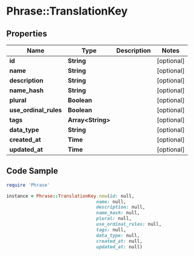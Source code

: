 # Phrase::TranslationKey

## Properties

Name | Type | Description | Notes
------------ | ------------- | ------------- | -------------
**id** | **String** |  | [optional] 
**name** | **String** |  | [optional] 
**description** | **String** |  | [optional] 
**name_hash** | **String** |  | [optional] 
**plural** | **Boolean** |  | [optional] 
**use_ordinal_rules** | **Boolean** |  | [optional] 
**tags** | **Array&lt;String&gt;** |  | [optional] 
**data_type** | **String** |  | [optional] 
**created_at** | **Time** |  | [optional] 
**updated_at** | **Time** |  | [optional] 

## Code Sample

```ruby
require 'Phrase'

instance = Phrase::TranslationKey.new(id: null,
                                 name: null,
                                 description: null,
                                 name_hash: null,
                                 plural: null,
                                 use_ordinal_rules: null,
                                 tags: null,
                                 data_type: null,
                                 created_at: null,
                                 updated_at: null)
```


